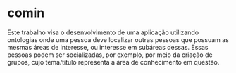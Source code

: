 # comin
Este trabalho visa o desenvolvimento de uma aplicação utilizando ontologias onde uma pessoa deve localizar outras pessoas que possuam as mesmas áreas de interesse, ou interesse em subáreas dessas. Essas pessoas podem ser socializadas, por exemplo, por meio da criação de grupos, cujo tema/título representa a área de conhecimento em questão.
